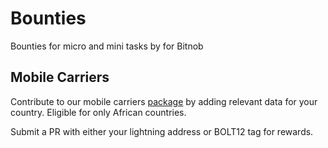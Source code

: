 # Bounties
Bounties for micro and mini tasks by for Bitnob

## Mobile Carriers 
Contribute to our mobile carriers [package](https://github.com/bitnob/mobile-carriers) by adding relevant data for your country. Eligible for only African countries.

Submit a PR with either your lightning address or BOLT12 tag for rewards.


